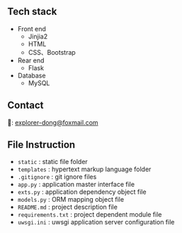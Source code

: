 ## Tech stack

- Front end
    - Jinjia2
    - HTML
    - CSS、Bootstrap
- Rear end
    - Flask
- Database
    - MySQL

## Contact

:email:: explorer-dong@foxmail.com

## File Instruction

- `static` : static file folder
- `templates` : hypertext markup language folder
- `.gitignore` : git ignore files
- `app.py` : application master interface file
- `exts.py` : application  dependency object file
- `models.py` : ORM mapping object file
- `README.md` : project description file
- `requirements.txt` : project dependent module file
- `uwsgi.ini` : uwsgi application server configuration file
